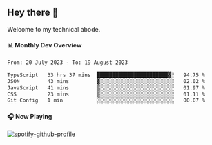 ## Hey there 👋

Welcome to my technical abode.

#### 📊 Monthly Dev Overview
<!--START_SECTION:waka-->

```txt
From: 20 July 2023 - To: 19 August 2023

TypeScript   33 hrs 37 mins  ███████████████████████▓░   94.75 %
JSON         43 mins         ▓░░░░░░░░░░░░░░░░░░░░░░░░   02.02 %
JavaScript   41 mins         ▒░░░░░░░░░░░░░░░░░░░░░░░░   01.97 %
CSS          23 mins         ▒░░░░░░░░░░░░░░░░░░░░░░░░   01.11 %
Git Config   1 min           ░░░░░░░░░░░░░░░░░░░░░░░░░   00.07 %
```

<!--END_SECTION:waka-->

#### 🎧 Now Playing

[![spotify-github-profile](https://spotify-github-profile.vercel.app/api/view?uid=james2mid&cover_image=true&theme=natemoo-re)](https://open.spotify.com/user/james2mid?si=2b3baf2b09cb499e)

